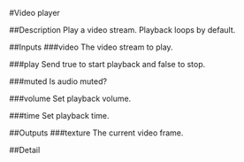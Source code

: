 #Video player

##Description
Play a video stream. Playback loops by default.

##Inputs
###video
The video stream to play.

###play
Send true to start playback and false to stop.

###muted
Is audio muted?

###volume
Set playback volume.

###time
Set playback time.

##Outputs
###texture
The current video frame.

##Detail

